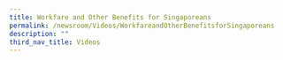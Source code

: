 ```yaml
---
title: Workfare and Other Benefits for Singaporeans
permalink: /newsroom/Videos/WorkfareandOtherBenefitsforSingaporeans
description: ""
third_nav_title: Videos
---
```

